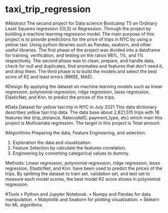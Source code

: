 # taxi_trip_regression
#Abstract 
The second project for Data science Bootcamp T5 on Ordinary Least Squares regression (OLS) or Regression. Through the project by building a machine learning regression model. The main purpose of this project is to provide predictions for the price of trips in NYC by using a yellow taxi. Using python libraries such as Pandas, seaborn, and other useful libraries. The first phase of the project was divided into a dataframe for training, verification, and testing on the ratios 98%, 1%, and 1% respectively. The second phase was to clean, prepare, and handle data, check for null and duplicates, find anomalies and features that don't need it, and drop them. The third phase is to build the models and select the best score of R2 and least errors (RMSE, MAE).


#Design
By applying the dataset on machine learning models such as linear regression, polynomial regression, ridge regression, lasso regression, ElasticNet, and Knn. to predict the prices of the trips. 



#Data
Dataset for yellow taxi trip in NYC in July 2021 This data dictionary describes yellow taxi trip data. The data base about 2,821,515 trips with 18 features like (trip_distance, RatecodeID, payment_type, etc) which main this project is Multivariate regression. The target in this project is Total amount. 






#Algorithms
Preparing the data, Feature Engineering, and selection: 
1. Exploration the data and visualization.
2. Feature Selection by calculate the features correlation.
3. Engineering by converting categorical values to dummy.

Methods:
Linear regression, polynomial regression, ridge regression, lasso regression, ElasticNet, and Knn. have been used to predict the prices of the trips. By splitting the dataset to train set, validation set, and test set to measure each model scores, the best model R2 score shows in polynomial regression. 

#Tools
•	Python and Jupyter Notebook.
•	Numpy and Pandas for data manipulation. 
•	Matplotlib and Seaborn for plotting visualization.
•	Sklearn for ML algorithms.
